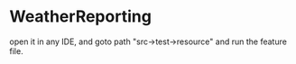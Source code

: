 # WeatherReporting
open it in any IDE, and goto path "src->test->resource" and run the feature file.
